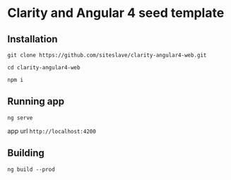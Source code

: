 # Clarity and Angular 4 seed template

## Installation

```
git clone https://github.com/siteslave/clarity-angular4-web.git

cd clarity-angular4-web

npm i
```

## Running app

```
ng serve
```

app url `http://localhost:4200`

## Building

```
ng build --prod
```